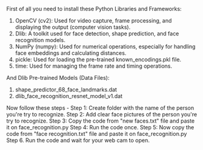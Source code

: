 First of all you need to install these Python Libraries and Frameworks:
1. OpenCV (cv2): Used for video capture, frame processing, and displaying the output (computer vision tasks).
2. Dlib: A toolkit used for face detection, shape prediction, and face recognition models.
3. NumPy (numpy): Used for numerical operations, especially for handling face embeddings and calculating distances.
4. pickle: Used for loading the pre-trained known_encodings.pkl file.
5. time: Used for managing the frame rate and timing operations.

And Dlib Pre-trained Models (Data Files):
1. shape_predictor_68_face_landmarks.dat
2. dlib_face_recognition_resnet_model_v1.dat

Now follow these steps -
Step 1: Create folder with the name of the person you're try to recognize.
Step 2: Add clear face pictures of the person you're try to recognize.
Step 3: Copy the code from "new faces.txt" file and paste it on face_recognition.py
Step 4: Run the code once.
Step 5: Now copy the code from "face recognition.txt" file and paste it on face_recognition.py
Step 6. Run the code and wait for your web cam to open.
